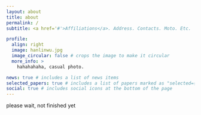 ```yaml
---
layout: about
title: about
permalink: /
subtitle: <a href='#'>Affiliations</a>. Address. Contacts. Moto. Etc.

profile:
  align: right
  image: hanlinwu.jpg
  image_circular: false # crops the image to make it circular
  more_info: >
    hahahahaha, casual photo.

news: true # includes a list of news items
selected_papers: true # includes a list of papers marked as "selected={true}"
social: true # includes social icons at the bottom of the page
---
```


please wait, not finished yet